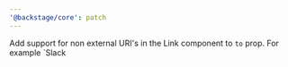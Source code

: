 ```yaml
---
'@backstage/core': patch
---
```


Add support for non external URI's in the Link component to `to` prop. For example `<Link to="slack://channel?team=T0000&id=C0000">Slack</Link>
